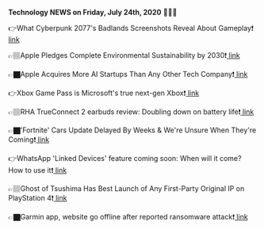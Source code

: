 <b>Technology NEWS on Friday, July 24th, 2020</b> 📡📡📡 

👉What Cyberpunk 2077's Badlands Screenshots Reveal About Gameplay❗️<a href='https://techblock.club/?p=6169'> link</a>

👉🏽Apple Pledges Complete Environmental Sustainability by 2030❗️<a href='https://techblock.club/?p=6171'> link</a>

👉🏿Apple Acquires More AI Startups Than Any Other Tech Company❗️<a href='https://techblock.club/?p=6173'> link</a>

👉Xbox Game Pass is Microsoft's true next-gen Xbox❗️<a href='https://techblock.club/?p=6175'> link</a>

👉🏽RHA TrueConnect 2 earbuds review: Doubling down on battery life❗️<a href='https://techblock.club/?p=6177'> link</a>

👉🏿'Fortnite' Cars Update Delayed By Weeks & We're Unsure When They're Coming❗️<a href='https://techblock.club/?p=6179'> link</a>

👉WhatsApp 'Linked Devices' feature coming soon: When will it come? How to use it❗️<a href='https://techblock.club/?p=6181'> link</a>

👉🏽Ghost of Tsushima Has Best Launch of Any First-Party Original IP on PlayStation 4❗️<a href='https://techblock.club/?p=6183'> link</a>

👉🏿Garmin app, website go offline after reported ransomware attack❗️<a href='https://techblock.club/?p=6185'> link</a>

